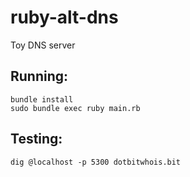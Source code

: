 # ruby-alt-dns
Toy DNS server

## Running:

```
bundle install
sudo bundle exec ruby main.rb
```


## Testing:

`dig @localhost -p 5300 dotbitwhois.bit`
